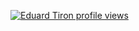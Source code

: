 [![Eduard Tiron profile views](https://u8views.com/api/v1/github/profiles/55881544/views/day-week-month-total-count.svg)](https://u8views.com/github/Tyronnosaurus)
